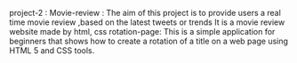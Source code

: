 project-2 :
Movie-review : The aim of this project is to provide users a real time movie review ,based on the latest tweets or trends 
It is a movie review website made by html, css
rotation-page: This is a simple application for beginners that shows how to create a rotation of a title on a web page using HTML 5 and CSS tools.
